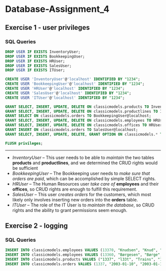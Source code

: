 # Database-Assignment_4
## Exercise 1 - user privileges
### **SQL Queries**
```sql
DROP USER IF EXISTS InventoryUser;
DROP USER IF EXISTS BookkeepingUser;
DROP USER IF EXISTS HRUser;
DROP USER IF EXISTS SalesUser;
DROP USER IF EXISTS ITUser;

CREATE USER 'InventoryUser'@'localhost' IDENTIFIED BY "1234";
CREATE USER 'BookkeepingUser'@'localhost' IDENTIFIED BY "1234";
CREATE USER 'HRUser'@'localhost' IDENTIFIED BY "1234";
CREATE USER 'SalesUser'@'localhost' IDENTIFIED BY "1234";
CREATE USER 'ITUser'@'localhost' IDENTIFIED BY "1234";

GRANT SELECT, INSERT, UPDATE, DELETE ON classicmodels.products TO InventoryUser@localhost;
GRANT SELECT, INSERT, UPDATE, DELETE ON classicmodels.productlines TO InventoryUser@localhost;
GRANT SELECT ON classicmodels.orders TO BookkeepingUser@localhost;
GRANT SELECT, INSERT, UPDATE, DELETE ON classicmodels.employees TO HRUser@localhost;
GRANT SELECT, INSERT, UPDATE, DELETE ON classicmodels.offices TO HRUser@localhost;
GRANT INSERT ON classicmodels.orders TO SalesUser@localhost;
GRANT SELECT, INSERT, UPDATE, DELETE, GRANT OPTION ON classicmodels.* TO ITUser@localhost;

FLUSH privileges;
```
---
* *InventoryUser* – This user needs to be able to *maintain* the two tables **products** and **productlines**, and we determined the CRUD rights would be sufficient
* *BookkeepingUser* – The Bookkeeping user needs to *make sure that orders are paid*, which can be accomplished by simple SELECT rights.
* *HRUser* – The Human Resources user *take care of* **employees** and their **offices**, so CRUD rights are enough to fulfill this requirement.
* *SalesUser* – This user *creates orders* for the customers, which most likely only involves inserting new orders into the **orders** table.
* *ITUser* – The role of the IT User is to *maintain the database*, so CRUD rights and the ability to grant permissions seem enough.

## Exercise 2 - logging
### SQL Queries
```sql
INSERT INTO classicmodels.employees VALUES (13370, "Knudsen", "Knud", "x1337", "email@email.email", 1, 1002, "Administrator of Sales");
INSERT INTO classicmodels.employees VALUES (13360, "Børgesen", "Børge", "x1336", "email@email2.email", 1, 1002, "Sales Assistant");
INSERT INTO classicmodels.products VALUES ("1337", "l33t", "Trains", "100:1", "Min Lin Diecast", "herp", 3, 70034234.60, 1000);
INSERT INTO classicmodels.orders VALUES (1337, "2003-01-10", "2003-01-17", "2003-01-15", "Shipped", null, 128)
